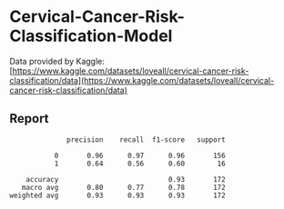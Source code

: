 # Cervical-Cancer-Risk-Classification-Model
Data provided by Kaggle: [https://www.kaggle.com/datasets/loveall/cervical-cancer-risk-classification/data](https://www.kaggle.com/datasets/loveall/cervical-cancer-risk-classification/data)

## Report
                  precision    recall  f1-score   support
    
               0       0.96      0.97      0.96       156
               1       0.64      0.56      0.60        16
    
        accuracy                           0.93       172
       macro avg       0.80      0.77      0.78       172
    weighted avg       0.93      0.93      0.93       172
